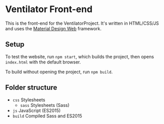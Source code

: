 # Ventilator Front-end
This is the front-end for the VentilatorProject. It's written in HTML/CSS/JS and uses the [Material Design Web](https://material.io/develop/web) framework.

## Setup
To test the website, run `npm start`, which builds the project, then opens `index.html` with the default browser.

To build without opening the project, run `npm build`.

## Folder structure
- `css` Stylesheets
    - `sass` Stylesheets (Sass)
- `js` JavaScript (ES2015)
- `build` Compiled Sass and ES2015